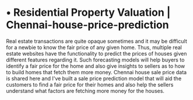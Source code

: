 # •	Residential Property Valuation | Chennai-house-price-prediction

Real estate transactions are quite opaque sometimes and it may be difficult for a newbie to know the fair price of any given home. Thus, multiple real estate websites have the functionality to predict the prices of houses given different features regarding it. Such forecasting models will help buyers to identify a fair price for the home and also give insights to sellers as to how to build homes that fetch them more money. Chennai house sale price data is shared here and I've built a sale price prediction model that will aid the customers to find a fair price for their homes and also help the sellers understand what factors are fetching more money for the houses.


